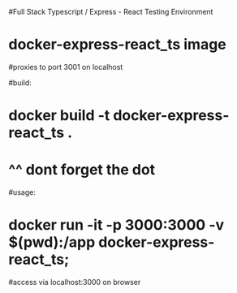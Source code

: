 #Full Stack Typescript / Express - React Testing Environment
# docker-express-react_ts image
#proxies to port 3001 on localhost


#build: 
# docker build -t docker-express-react_ts .
#                                         ^^ dont forget the dot

#usage: 
# docker run -it -p 3000:3000 -v $(pwd):/app docker-express-react_ts;
#access via localhost:3000 on browser